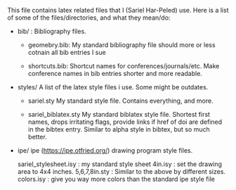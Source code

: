<!--- org-mode file -->

This file contains latex related files that I (Sariel Har-Peled)
use. Here is a list of some of the files/directories, and what they
mean/do:

- bib/ :
  Bibliography files.

  - geomebry.bib:
    My standard bibliography file should more or less cotnain all bib
    entries I sue

  - shortcuts.bib:
    Shortcut names for conferences/journals/etc. Make conference names in
    bib entries shorter and more readable.

- styles/
  A list of the latex style files i use. Some might be outdates.

  - sariel.sty
    My standard style file. Contains everything, and more.

  - sariel_biblatex.sty
    My standard biblatex style file. Shortest first names, drops
    irritating flags, provide links if href of doi are defined in the
    bibtex entry. Similar to alpha style in bibtex, but so much
    better.

- ipe/
  ipe (https://ipe.otfried.org/) drawing program style files.

  sariel_stylesheet.isy : my standard style sheet
  4in.isy               : set the drawing area to 4x4 inches.
  5,6,7,8in.sty         : Similar to the above by different sizes.
  colors.isy            : give you way more colors than the standard
                          ipe style file
  
  
  
